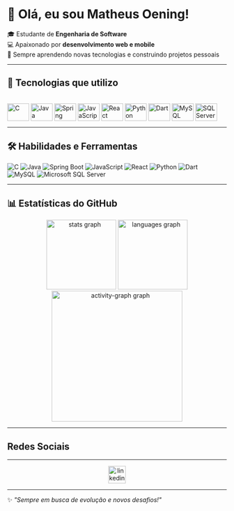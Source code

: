# 👋 Olá, eu sou Matheus Oening!

🎓 Estudante de **Engenharia de Software**  
💻 Apaixonado por **desenvolvimento web e mobile**  
🚀 Sempre aprendendo novas tecnologias e construindo projetos pessoais  

---

## 🚀 Tecnologias que utilizo

<div style="display: inline_block"><br>
  <img align="center" alt="C" height="40" width="50" src="https://cdn.jsdelivr.net/gh/devicons/devicon/icons/c/c-original.svg">
  <img align="center" alt="Java" height="40" width="50" src="https://cdn.jsdelivr.net/gh/devicons/devicon/icons/java/java-original.svg">
  <img align="center" alt="Spring Boot" height="40" width="50" src="https://upload.wikimedia.org/wikipedia/commons/7/79/Spring_Boot.svg">
  <img align="center" alt="JavaScript" height="40" width="50" src="https://cdn.jsdelivr.net/gh/devicons/devicon/icons/javascript/javascript-original.svg">
  <img align="center" alt="React" height="40" width="50" src="https://cdn.jsdelivr.net/gh/devicons/devicon/icons/react/react-original.svg">
  <img align="center" alt="Python" height="40" width="50" src="https://cdn.jsdelivr.net/gh/devicons/devicon/icons/python/python-original.svg">
  <img align="center" alt="Dart" height="40" width="50" src="https://cdn.jsdelivr.net/gh/devicons/devicon/icons/dart/dart-original.svg">
  <img align="center" alt="MySQL" height="40" width="50" src="https://cdn.jsdelivr.net/gh/devicons/devicon/icons/mysql/mysql-original.svg">
  <img align="center" alt="SQL Server" height="40" width="50" src="https://cdn.jsdelivr.net/gh/devicons/devicon/icons/microsoftsqlserver/microsoftsqlserver-plain.svg">
</div>

---

## 🛠️ Habilidades e Ferramentas

![C](https://img.shields.io/badge/C-00599C?style=for-the-badge&logo=c&logoColor=white)
![Java](https://img.shields.io/badge/Java-ED8B00?style=for-the-badge&logo=openjdk&logoColor=white)
![Spring Boot](https://img.shields.io/badge/Spring%20Boot-6DB33F?style=for-the-badge&logo=spring-boot&logoColor=white)
![JavaScript](https://img.shields.io/badge/JavaScript-323330?style=for-the-badge&logo=javascript&logoColor=F7DF1E)
![React](https://img.shields.io/badge/React-20232A?style=for-the-badge&logo=react&logoColor=61DAFB)
![Python](https://img.shields.io/badge/Python-3776AB?style=for-the-badge&logo=python&logoColor=white)
![Dart](https://img.shields.io/badge/Dart-0175C2?style=for-the-badge&logo=dart&logoColor=white)
![MySQL](https://img.shields.io/badge/MySQL-4479A1?style=for-the-badge&logo=mysql&logoColor=white)
![Microsoft SQL Server](https://img.shields.io/badge/Microsoft%20SQL%20Server-CC2927?style=for-the-badge&logo=microsoftsqlserver&logoColor=white)


---

## 📊 Estatísticas do GitHub

<div align="center">
  <img src="https://github-readme-stats.vercel.app/api?username=WWexe&hide_title=false&hide_rank=false&show_icons=true&include_all_commits=true&count_private=true&disable_animations=false&theme=github_dark&locale=pt-br&hide_border=false&order=1" height="160" alt="stats graph"  />
  <img src="https://github-readme-stats.vercel.app/api/top-langs?username=WWexe&locale=pt-br&hide_title=false&layout=compact&card_width=320&langs_count=5&theme=github_dark&hide_border=false&order=2" height="160" alt="languages graph"  />
  <img src="https://github-readme-activity-graph.vercel.app/graph?username=WWexe&radius=16&theme=github-dark&area=true&order=5&custom_title=Gr%C3%A1fico%20de%20Contribui%C3%A7%C3%A3o%20de%20WWexe" height="300" alt="activity-graph graph"  />
</div>

---

<h2 align="left">Redes Sociais</h2>

---

<div align="center">
  <a href="https://linkedin.com/in/gui-brandao/" target="_blank">
    <img src="https://img.shields.io/static/v1?message=LinkedIn&logo=linkedin&label=&color=0077B5&logoColor=white&labelColor=&style=for-the-badge" height="40" alt="linkedin logo"  />
  </a>
</div>

---

✨ _"Sempre em busca de evolução e novos desafios!"_
